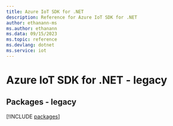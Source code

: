 ```yaml
---
title: Azure IoT SDK for .NET
description: Reference for Azure IoT SDK for .NET
author: ethanann-ms
ms.author: ethanann
ms.data: 09/15/2023
ms.topic: reference
ms.devlang: dotnet
ms.service: iot
---
```

# Azure IoT SDK for .NET - legacy
## Packages - legacy
[!INCLUDE [packages](iot-index.md)]